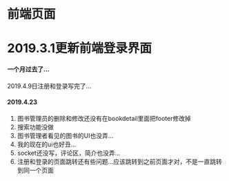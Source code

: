 # 前端页面
# 2019.3.1更新前端登录界面
#### 一个月过去了...
2019.4.9日注册和登录写完了...
#### 2019.4.23
1. 图书管理员的删除和修改还没有在bookdetail里面把footer修改掉
2. 搜索功能没做
3. 图书管理者看见的图书的UI也没弄...
4. 我的现在的ui也好丑...
5. socket还没写，评论区，简介也没弄...
6. 注册和登录的页面跳转还有些问题...应该跳转到之前页面才对，不是一直跳转到同一个页面
